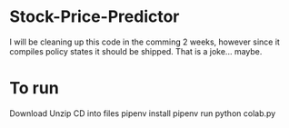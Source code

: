 # Stock-Price-Predictor

I will be cleaning up this code in the comming 2 weeks, however since it compiles policy states it should be shipped. That is a joke... maybe.

# To run

Download
Unzip
CD into files
pipenv install
pipenv run python colab.py
